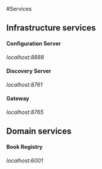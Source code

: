 #Services

## Infrastructure services

#### Configuration Server
_localhost:8888_

#### Discovery Server
_localhost:8761_

#### Gateway
_localhost:8765_

## Domain services

#### Book Registry
_localhost:6001_
